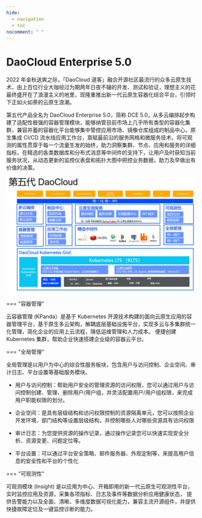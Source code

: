 ```yaml
---
hide:
  - navigation
  - toc
nocomment: " "
---
```


# DaoCloud Enterprise 5.0

2022 年金秋送爽之际，「DaoCloud 道客」融合开源社区最流行的众多云原生技术，由上百位行业大咖经过为期两年日夜不辍的开发、测试和验证，理想主义的花最终盛开在了浪漫主义的地里，现隆重推出新一代云原生容器化综合平台，引领时下正如火如荼的云原生浪潮。

第五代产品全名为 DaoCloud Enterprise 5.0，简称 DCE 5.0，从多云编排起步构建了适配性极强的容器管理模块，能够纳管目前市场上几乎所有类型的容器化集群，兼容并蓄的容器化平台能够集中管控应用市场、镜像仓库组成的制品中心，原生集成 CI/CD 流水线应用工作台，禀赋最前沿的服务网格和微服务技术，将可观测的属性贯穿于每一个流量生发的始终，助力洞察集群、节点、应用和服务的详细指标，在精选的各类数据库和分布式消息等中间件的支持下，让用户及时获知当前服务状况，从动态更新的监控仪表盘和拓扑大图中把控业务数据，助力及早做出有价值的决策。

![模块图](images/dce01.png)

=== "容器管理"

云容器管理 (KPanda）是基于 Kubernetes 开源技术构建的面向云原生应用的容器管理平台，基于原生多云架构，解耦底层基础设施平台，实现多云与多集群统一化管理，简化企业的应用上云流程，降低运维管理和人力成本。 便捷创建 Kubernetes 集群，帮助企业快速搭建企业级的容器云平台。

=== "全局管理"

全局管理是以用户为中心的综合性服务板块，包含用户与访问控制、企业空间、审计日志、平台设置等基础服务模块。

- 用户与访问控制：帮助用户安全的管理资源的访问权限，您可以通过用户与访问控制创建、管理、删除用户/用户组，并灵活配置用户/用户组权限，来完成用户职能权限的划分。

- 企业空间：是具有层级结构和访问权限控制的资源隔离单元，您可以按照企业开发环境、部门结构等设置层级结构，并控制哪些人对哪些资源具有访问权限

- 审计日志：为您提供资源的操作记录，通过操作记录您可以快速实现安全分析、资源变更、问题定位等。

- 平台设置：可以通过平台安全策略、邮件服务器、外观定制等，来提高用户信息的安全性和平台的个性化

=== "可观测性"

可观测模块 (Insight) 是以应用为中心、开箱即用的新一代云原生可观测性平台，实时监控应用及资源，采集各项指标、日志及事件等数据分析应用健康状态， 提供告警能力以及全面、清晰、多维度数据可视化能力，兼容主流开源组件，并提供快捷故障定位及一键监控诊断的能力。
